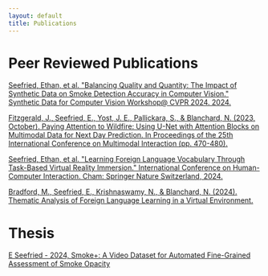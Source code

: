 ```yaml
---
layout: default
title: Publications
---
```

# Peer Reviewed Publications
<a href="https://openreview.net/pdf?id=ckhhCcGq9n">Seefried, Ethan, et al. "Balancing Quality and Quantity: The Impact of Synthetic Data on Smoke Detection
Accuracy in Computer Vision." Synthetic Data for Computer Vision Workshop@ CVPR 2024. 2024.</a>

<a href="https://dl.acm.org/doi/abs/10.1145/3577190.3614116">Fitzgerald, J., Seefried, E., Yost, J. E., Pallickara, S., & Blanchard, N. (2023, October). Paying Attention to Wildfire: Using U-Net with Attention Blocks on Multimodal Data for Next Day Prediction. In Proceedings of the 25th International Conference on Multimodal Interaction (pp. 470-480).</a>


<a href="https://link.springer.com/chapter/10.1007/978-3-031-61953-3_23">Seefried, Ethan, et al. "Learning Foreign Language Vocabulary Through Task-Based Virtual Reality Immersion." International Conference on Human-Computer Interaction. Cham: Springer Nature Switzerland, 2024.</a>

<a href="https://easychair.org/publications/preprint/zr7J/open">Bradford, M., Seefried, E., Krishnaswamy, N., & Blanchard, N. (2024). Thematic Analysis of Foreign Language Learning in a Virtual Environment.</a>

# Thesis 

<a href="https://api.mountainscholar.org/server/api/core/bitstreams/7af1bb7d-d03d-494e-9d58-1e27005d1a0d/content">E Seefried - 2024, Smoke+: A Video Dataset for Automated Fine-Grained Assessment of Smoke Opacity</a>
